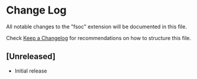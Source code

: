 # Change Log

All notable changes to the "fsoc" extension will be documented in this file.

Check [Keep a Changelog](http://keepachangelog.com/) for recommendations on how to structure this file.

## [Unreleased]

- Initial release